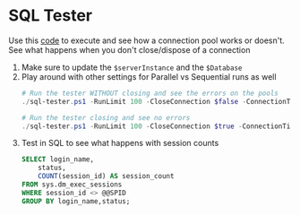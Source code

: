 # SQL Tester
Use this [code](sql-tester.ps1) to execute and see how a connection pool works or doesn't. See what happens when you don't close/dispose of a connection

1. Make sure to update the `$serverInstance` and the `$Database`
1. Play around with other settings for Parallel vs Sequential runs as well
    ```powershell
    # Run the tester WITHOUT closing and see the errors on the pools
    ./sql-tester.ps1 -RunLimit 100 -CloseConnection $false -ConnectionTimeout 2

    # Run the tester closing and see no errors
    ./sql-tester.ps1 -RunLimit 100 -CloseConnection $true -ConnectionTimeout 2
    ```
1. Test in SQL to see what happens with session counts
    ```sql
    SELECT login_name,
        status,
        COUNT(session_id) AS session_count
    FROM sys.dm_exec_sessions
    WHERE session_id <> @@SPID
    GROUP BY login_name,status;
    ```
